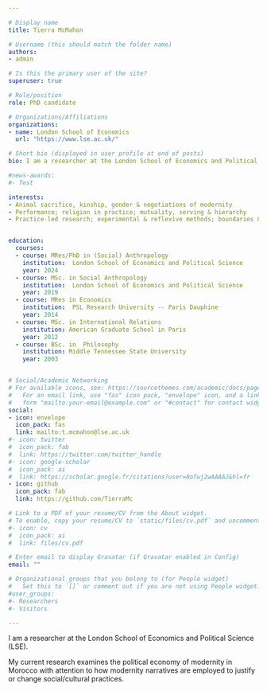 ```yaml
---

# Display name
title: Tierra McMahon

# Username (this should match the folder name)
authors:
- admin

# Is this the primary user of the site?
superuser: true

# Role/position
role: PhD candidate

# Organizations/Affiliations
organizations:
- name: London School of Economics
  url: "https://www.lse.ac.uk/"

# Short bio (displayed in user profile at end of posts)
bio: I am a researcher at the London School of Economics and Political Science (LSE). My research examines the political economy of modernity in Morocco with attention to how modernity narratives are employed to justify or change social/cultural practices. 

#news-awards: 
#- Test

interests:
- Animal sacrifice, kinship, gender & negotiations of modernity
- Performance; religion in practice; mutuality, serving & hierarchy
- Practice-led research; experimental & reflexive methods; boundaries & relations between `ethnographic' fieldwork & theory; the quantitative-qualitative research methods divide construct


education:
  courses:
  - course: MRes/PhD in (Social) Anthropology
    institution:  London School of Economics and Political Science
    year: 2024  
  - course: MSc. in Social Anthropology
    institution:  London School of Economics and Political Science 
    year: 2019  
  - course: MRes in Economics
    institution:  PSL Research University -- Paris Dauphine
    year: 2014  
  - course: MSc. in International Relations
    institution: American Graduate School in Paris
    year: 2012
  - course: BSc. in  Philosophy
    institution: Middle Tennessee State University
    year: 2003


# Social/Academic Networking
# For available icons, see: https://sourcethemes.com/academic/docs/page-builder/#icons
#   For an email link, use "fas" icon pack, "envelope" icon, and a link in the
#   form "mailto:your-email@example.com" or "#contact" for contact widget.
social:
- icon: envelope
  icon_pack: fas
  link: mailto:t.mcmahon@lse.ac.uk
#- icon: twitter
#  icon_pack: fab
#  link: https://twitter.com/twitter_handle
#- icon: google-scholar
#  icon_pack: ai
#  link: https://scholar.google.fr/citations?user=0oTwj2wAAAAJ&hl=fr
- icon: github
  icon_pack: fab
  link: https://github.com/TierraMc

# Link to a PDF of your resume/CV from the About widget.
# To enable, copy your resume/CV to `static/files/cv.pdf` and uncomment the lines below.
#- icon: cv
#  icon_pack: ai
#  link: files/cv.pdf

# Enter email to display Gravatar (if Gravatar enabled in Config)
email: ""

# Organizational groups that you belong to (for People widget)
#   Set this to `[]` or comment out if you are not using People widget.
#user_groups:
#- Researchers
#- Visitors

---
```

I am a researcher at the London School of Economics and Political Science (LSE).

My current research examines the political economy of modernity in Morocco with attention to how modernity narratives are employed to justify or change social/cultural practices. 